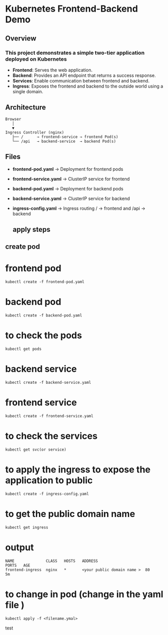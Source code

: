 # Kubernetes Frontend-Backend Demo
## Overview
### This project demonstrates a simple two-tier application deployed on Kubernetes
- **Frontend**: Serves the web application.
- **Backend**: Provides an API endpoint that returns a success response.
- **Services**: Enable communication between frontend and backend.
- **Ingress**: Exposes the frontend and backend to the outside world using a single domain.

## Architecture
```
Browser
   │
   ▼
Ingress Controller (nginx)
   ├── /      → frontend-service → frontend Pod(s)
   └── /api   → backend-service  → backend Pod(s)
```
## Files

- **frontend-pod.yaml** → Deployment for frontend pods
- **frontend-service.yaml** → ClusterIP service for frontend
- **backend-pod.yaml** → Deployment for backend pods
- **backend-service.yaml** → ClusterIP service for backend
- **ingress-config.yaml** → Ingress routing / → frontend and /api → backend

  ## apply steps

## create pod

# frontend pod 
```
kubectl create -f frontend-pod.yaml
```
# backend pod 
```
kubectl create -f backend-pod.yaml
```
# to check the pods
```
kubectl get pods
```
# backend service 
```
kubectl create -f backend-service.yaml
```
# frontend service 
```
kubectl create -f frontend-service.yaml
```
# to check the services
```
kubectl get svc(or service)
```
# to apply the ingress to expose the application to public
```
kubectl create -f ingress-config.yaml
```
# to get the public domain name 
```
kubectl get ingress
```
# output
```
NAME              CLASS   HOSTS   ADDRESS                          PORTS   AGE
frontend-ingress  nginx   *       <your public domain name >  80      5m

```
# to change in pod (change in the yaml file )
```
kubectl apply -f <filename.ymal>
```
test

